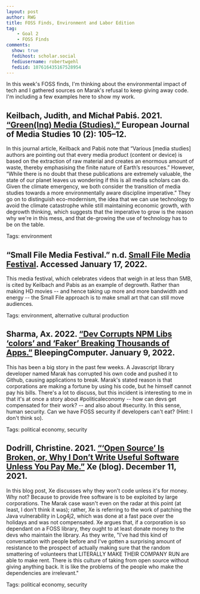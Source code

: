 ```yaml
---
layout: post
author: RWG
title: FOSS Finds, Environment and Labor Edition
tag:
    - Goal 2
    - FOSS Finds
comments: 
  show: true
  fedihost: scholar.social
  fediusername: robertwgehl
  fediid: 107616435167528954
---
```


In this week's FOSS finds, I'm thinking about the environmental impact of tech and I gathered sources on Marak's refusal to keep giving away code. I'm including a few examples here to show my work.

<!-- more -->

Keilbach, Judith, and Michał Pabiś. 2021. [“Green(Ing) Media (Studies).”](https://mediarep.org/bitstream/handle/doc/18203/NECSUS_2021_10_2_105-112_Keilbach_Pabis-Orzeszyna_Greening_Media_Studies_.pdf?sequence=2) European Journal of Media Studies 10 (2): 105–12.
------------

In this journal article, Keilback and Pabiś note that “Various [media studies] authors are pointing out that every media product (content or device) is based on the extraction of raw material and creates an enormous amount of waste, thereby emphasising the finite nature of Earth’s resources.” However, “While there is no doubt that these publications are extremely valuable, the state of our planet leaves us wondering if this is all media scholars can do. Given the climate emergency, we both consider the transition of media studies towards a more environmentally aware discipline imperative.” They go on to distinguish eco-modernism, the idea that we can use technology to avoid the climate catastrophe while still maintaining economic growth, with degrowth thinking, which suggests that the imperative to grow is the reason why we're in this mess, and that de-growing the use of technology has to be on the table.

Tags: environment

“Small File Media Festival.” n.d. [Small File Media Festival](https://smallfile.ca/). Accessed January 17, 2022.
-------
This media festival, which celebrates videos that weigh in at less than 5MB, is cited by Keilbach and Pabis as an example of degrowth. Rather than making HD movies -- and hence taking up more and more bandwidth and energy -- the Small File approach is to make small art that can still move audiences.

Tags: environment, alternative cultural production

Sharma, Ax. 2022. [“Dev Corrupts NPM Libs ‘colors’ and ‘Faker’ Breaking Thousands of Apps.”](https://www.bleepingcomputer.com/news/security/dev-corrupts-npm-libs-colors-and-faker-breaking-thousands-of-apps/) BleepingComputer. January 9, 2022.
--------

This has been a big story in the past few weeks. A Javascript library developer named Marak has corrupted his own code and pushed it to Github, causing applications to break. Marak's stated reason is that corporations are making a fortune by using his code, but he himself cannot pay his bills. There's a lot to discuss, but this incident is interesting to me in that it's at once a story about #politicaleconomy -- how can devs get compensated for their work? -- and also about #security. In this sense, human security. Can we have FOSS security if developers can't eat? (Hint: I don't think so).

Tags: political economy, security

Dodrill, Christine. 2021. [“‘Open Source’ Is Broken, or, Why I Don’t Write Useful Software Unless You Pay Me.”](https://christine.website/blog/open-source-broken-2021-12-11) Xe (blog). December 11, 2021.
--------

In this blog post, Xe discusses why they won't code unless it's for money. Why not? Because to provide free software is to be exploited by large corporations. The Marak case wasn't even on the radar at this point (at least, I don't think it was); rather, Xe is referring to the work of patching the Java vulnerability in Log4j2, which was done at a fast pace over the holidays and was not compensated. Xe argues that, if a corporation is so dependant on a FOSS library, they ought to at least donate money to the devs who maintain the library. As they write, "I've had this kind of conversation with people before and I've gotten a surprising amount of resistance to the prospect of actually making sure that the random smattering of volunteers that LITERALLY MAKE THEIR COMPANY RUN are able to make rent. There is this culture of taking from open source without giving anything back. It is like the problems of the people who make the dependencies are irrelevant."

Tags: political economy, security
